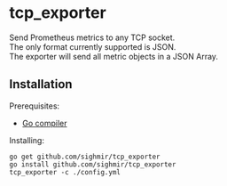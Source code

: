 # tcp_exporter
Send Prometheus metrics to any TCP socket.  
The only format currently supported is JSON.  
The exporter will send all metric objects in a JSON Array.


## Installation

Prerequisites:

* [Go compiler](https://golang.org/dl/)

Installing:

    go get github.com/sighmir/tcp_exporter
    go install github.com/sighmir/tcp_exporter
    tcp_exporter -c ./config.yml
